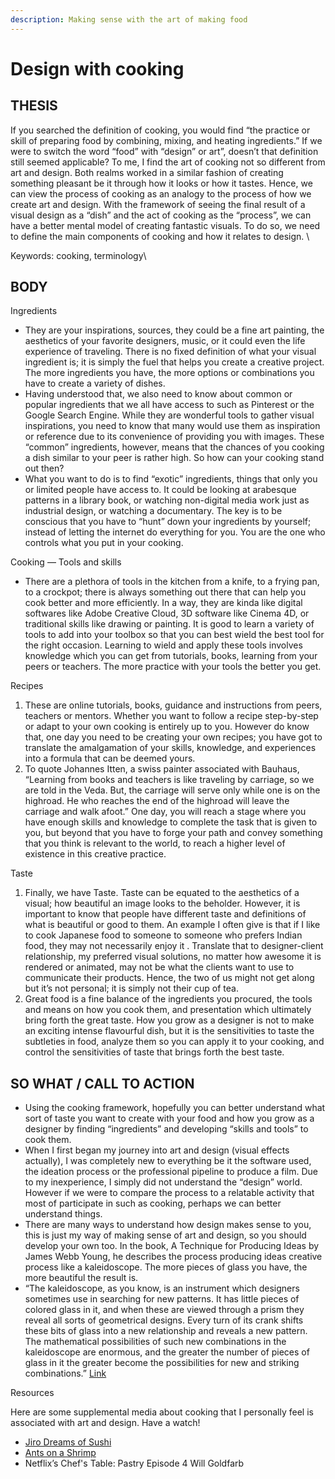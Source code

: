 ```yaml
---
description: Making sense with the art of making food
---
```


# Design with cooking

## THESIS

If you searched the definition of cooking, you would find “the practice or skill of preparing food by combining, mixing, and heating ingredients.”  If we were to switch the word “food” with “design” or art”, doesn’t that definition still seemed applicable? To me, I find the art of cooking not so different from art and design. Both realms worked in a similar fashion of creating something pleasant be it through how it looks or how it tastes. Hence, we can view the process of cooking as an analogy to the process of how we create art and design. With the framework of seeing the final result of a visual design as a “dish” and the act of cooking as the “process”, we can have a better mental model of creating fantastic visuals. To do so, we need to define the main components of cooking and how it relates to design. \


Keywords:  cooking, terminology\


## BODY

Ingredients&#x20;

* They are your inspirations, sources, they could be a fine art painting, the aesthetics of your favorite designers, music, or it could even the life experience of traveling. There is no fixed definition of what your visual ingredient is; it is simply the fuel that helps you create a creative project.  The more ingredients you have, the more options or combinations you have to create a variety of dishes.&#x20;
* Having understood that, we also need to know about common or popular ingredients that we all have access to such as Pinterest or the Google Search Engine. While they are wonderful tools to gather visual inspirations, you need to know that many would use them as inspiration or reference due to its convenience of providing you with images. These “common” ingredients, however, means that the chances of you cooking a dish similar to your peer is rather high. So how can your cooking stand out then?
* What you want to do is to find “exotic” ingredients, things that only you or limited people have access to. It could be looking at arabesque patterns in a library book, or watching non-digital media work just as industrial design, or watching a documentary. The key is to be conscious that you have to “hunt” down your ingredients by yourself; instead of letting the internet do everything for you. You are the one who controls what you put in your cooking.&#x20;

Cooking — Tools and skills&#x20;

* There are a plethora of tools in the kitchen from a knife, to a frying pan, to a crockpot; there is always something out there that can help you cook better and more efficiently. In a way, they are kinda like digital softwares like Adobe Creative Cloud, 3D software like Cinema 4D, or traditional skills like drawing or painting. It is good to learn a variety of tools to add into your toolbox so that you can best wield the best tool for the right occasion. Learning to wield and apply these tools involves knowledge which you can get from tutorials, books, learning from your peers or teachers. The more practice with your tools the better you get.

Recipes&#x20;

1. These are online tutorials, books, guidance and instructions from peers, teachers or mentors. Whether you want to follow a recipe step-by-step or adapt to your own cooking is entirely up to you. However do know that, one day you need to be creating your own recipes; you have got to translate the amalgamation of your skills, knowledge, and experiences into a formula that can be deemed yours.&#x20;
2. To quote Johannes Itten, a swiss painter associated with Bauhaus, “Learning from books and teachers is like traveling by carriage, so we are told in the Veda. But, the carriage will serve only while one is on the highroad. He who reaches the end of the highroad will leave the carriage and walk afoot.” One day, you will reach a stage where you have enough skills and knowledge to complete the task that is given to you, but beyond that you have to forge your path and convey something that you think is relevant to the world, to reach a higher level of existence in this creative practice.

Taste

1. Finally, we have Taste. Taste can be equated to the aesthetics of a visual; how beautiful an image looks to the beholder. However, it is important to know that people have different taste and definitions of what is beautiful or good to them. An example I often give is that if I like to cook Japanese food to someone to someone who prefers Indian food, they may not necessarily enjoy it . Translate that to designer-client relationship, my preferred visual solutions, no matter how awesome it is rendered or animated, may not be what the clients want to use to communicate their products. Hence, the two of us might not get along but it’s not personal; it is simply not their cup of tea.&#x20;
2. Great food is a fine balance of the ingredients you procured, the tools and means on how you cook them, and presentation which ultimately bring forth the great taste. How you grow as a designer is not to make an exciting intense flavourful dish, but it is the sensitivities to taste the subtleties in food, analyze them so you can apply it to your cooking, and control the sensitivities of taste that brings forth the best taste.

## SO WHAT / CALL TO ACTION

* Using the cooking framework, hopefully you can better understand what sort of taste you want to create with your food and how you grow as a designer by finding “ingredients” and developing “skills and tools” to cook them.
* When I first began my journey into art and design (visual effects actually), I was completely new to everything be it the software used, the ideation process or the professional pipeline to produce a film. Due to my inexperience, I simply did not understand the “design” world. However if we were to compare the process to a relatable activity that most of participate in such as cooking, perhaps we can better understand things.
* There are many ways to understand how design makes sense to you, this is just my way of making sense of art and design, so you should develop your own too. In the book, A Technique for Producing Ideas by James Webb Young, he describes the process producing ideas creative process like a kaleidoscope. The more pieces of glass you have, the more beautiful the result is.&#x20;
* “The kaleidoscope, as you know, is an instrument which designers sometimes use in searching for new patterns. It has little pieces of colored glass in it, and when these are viewed through a prism they reveal all sorts of geometrical designs. Every turn of its crank shifts these bits of glass into a new relationship and reveals a new pattern. The mathematical possibilities of such new combinations in the kaleidoscope are enormous, and the greater the number of pieces of glass in it the greater become the possibilities for new and striking combinations.” [Link](http://www.advancedhiring.com/portals/0/docs/a%20technique%20for%20getting%20ideas%20-%20james%20wood%20young.pdf)

Resources&#x20;

Here are some supplemental media about cooking that I personally feel is associated with  art and design. Have a watch!

* [Jiro Dreams of Sushi](https://www.youtube.com/watch?v=M-aGPniFvS0)
* [Ants on a Shrimp](https://www.youtube.com/watch?v=Q7SYpav7a\_k)
* Netflix’s Chef's Table: Pastry Episode 4 Will Goldfarb
